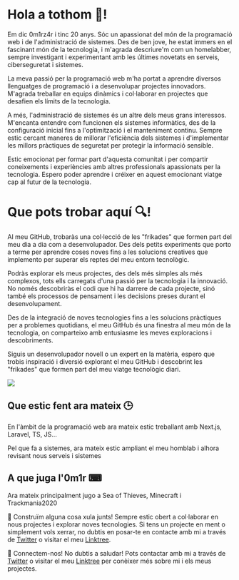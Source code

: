 # Hola a tothom 👋!

Em dic 0m1rz4r i tinc 20 anys. Sóc un apassionat del món de la programació web i de l'administració de sistemes. Des de ben jove, he estat immers en el fascinant món de la tecnologia, i m'agrada descriure'm com un homelabber, sempre investigant i experimentant amb les últimes novetats en serveis, ciberseguretat i sistemes.

La meva passió per la programació web m'ha portat a aprendre diversos llenguatges de programació i a desenvolupar projectes innovadors. M'agrada treballar en equips dinàmics i col·laborar en projectes que desafien els límits de la tecnologia.

A més, l'administració de sistemes és un altre dels meus grans interessos. M'encanta entendre com funcionen els sistemes informàtics, des de la configuració inicial fins a l'optimització i el manteniment continu. Sempre estic cercant maneres de millorar l'eficiència dels sistemes i d'implementar les millors pràctiques de seguretat per protegir la informació sensible.

Estic emocionat per formar part d'aquesta comunitat i per compartir coneixements i experiències amb altres professionals apassionats per la tecnologia. Espero poder aprendre i créixer en aquest emocionant viatge cap al futur de la tecnologia.


# Que pots trobar aquí 🔍!

Al meu GitHub, trobaràs una col·lecció de les "frikades" que formen part del meu dia a dia com a desenvolupador. Des dels petits experiments que porto a terme per aprendre coses noves fins a les solucions creatives que implemento per superar els reptes del meu entorn tecnològic.

Podràs explorar els meus projectes, des dels més simples als més complexos, tots ells carregats d'una passió per la tecnologia i la innovació. No només descobriràs el codi que hi ha darrere de cada projecte, sinó també els processos de pensament i les decisions preses durant el desenvolupament.

Des de la integració de noves tecnologies fins a les solucions pràctiques per a problemes quotidians, el meu GitHub és una finestra al meu món de la tecnologia, on comparteixo amb entusiasme les meves exploracions i descobriments.

Siguis un desenvolupador novell o un expert en la matèria, espero que trobis inspiració i diversió explorant el meu GitHub i descobrint les "frikades" que formen part del meu viatge tecnològic diari.

[![](https://awesome-github-stats.azurewebsites.net/user-stats/Omirzar1337?cardType=github&theme=github-dark&preferLogin=false)](https://git.io/awesome-stats-card)


## Que estic fent ara mateix 🕒

En l'àmbit de la programació web ara mateix estic treballant amb Next.js, Laravel, TS, JS...

Pel que fa a sistemes, ara mateix estic ampliant el meu homblab i alhora revisant nous serveis i sistemes


## A que juga l'0m1r ⌨

Ara mateix principalment jugo a Sea of Thieves, Minecraft i Trackmania2020 


🤖 Construïm alguna cosa xula junts!
Sempre estic obert a col·laborar en nous projectes i explorar noves tecnologies. Si tens un projecte en ment o simplement vols xerrar, no dubtis en posar-te en contacte amb mi a través de [Twitter](https://twitter.com/0m1rz4r) o visitar el meu [Linktree](https://linktr.ee/hornystar).

🌟 Connectem-nos!
No dubtis a saludar! Pots contactar amb mi a través de [Twitter](https://twitter.com/0m1rz4r) o visitar el meu [Linktree](https://linktr.ee/hornystar) per conèixer més sobre mi i els meus projectes.
